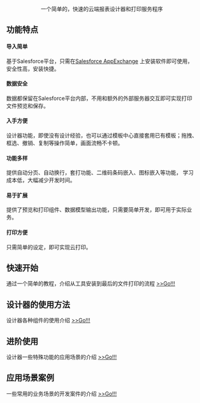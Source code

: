 <p align="center">
  一个简单的，快速的云端报表设计器和打印服务程序
</p>

## 功能特点
<!-- ![功能Image](../_images/zh-cn/FunctionImage.png) -->

#### 导入简单
基于Salesforce平台，只需在[Salesforce AppExchange](https://appexchange.salesforce.com/) 上安装软件即可使用，安全性高，安装快捷。

#### 数据安全
数据都保留在Salesforce平台内部，不用和额外的外部服务器交互即可实现打印文件预览和保存。

#### 入手方便
设计器功能，即使没有设计经验，也可以通过模板中心直接套用已有模板；拖拽、框选、撤销、复制等操作简单，画面流畅不卡顿。

#### 功能多样
提供自动分页、自动换行，套打功能、二维码条码嵌入、图标嵌入等功能， 学习成本低，大幅减少开发时间。

#### 易于扩展
提供了预览和打印组件、数据模型输出功能，只需要简单开发，即可用于实际业务。

#### 打印方便
只需简单的设定，即可实现云打印。

## 快速开始
通过一个简单的教程，介绍从工具安装到最后的文件打印的流程 [>>Go!!!](../zh-cn/quickstart.md#start)

## 设计器的使用方法
设计器各种组件的使用介绍 [>>Go!!!](../zh-cn/c-panel.md#start)

## 进阶使用
设计器一些特殊功能的应用场景的介绍 [>>Go!!!](../zh-cn/ad-overprinting.md#start)

## 应用场景案例
一些常用的业务场景的开发案件的介绍 [>>Go!!!](../zh-cn/sc-request.md#start)



